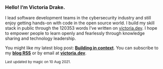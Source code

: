### Hello! I’m Victoria Drake.

I lead software development teams in the cybersecurity industry and still enjoy getting hands-on with code in the open source world. I build my skill stack in public through the 120353 words I’ve written on [victoria.dev](https://victoria.dev). I hope to empower people to learn openly and fearlessly through knowledge sharing and technology leadership.

You might like my latest blog post: **[Building in context](https://victoria.dev/blog/building-in-context/)**. You can subscribe to my [**blog RSS**](https://victoria.dev/index.xml) or by email at [**victoria.dev**](https://victoria.dev).

<sub>Last updated by magic on 10 Aug 2021.</sub>

